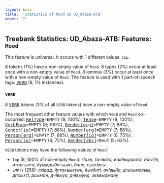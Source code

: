 ```yaml
---
layout: base
title:  'Statistics of Mood in UD_Abaza-ATB'
udver: '2'
---
```


## Treebank Statistics: UD_Abaza-ATB: Features: `Mood`

This feature is universal.
It occurs with 1 different values: `Imp`.

8 tokens (1%) have a non-empty value of `Mood`.
8 types (2%) occur at least once with a non-empty value of `Mood`.
8 lemmas (3%) occur at least once with a non-empty value of `Mood`.
The feature is used with 1 part-of-speech tags: <tt><a href="abq_atb-pos-VERB.html">VERB</a></tt> (8; 1% instances).

### `VERB`

8 <tt><a href="abq_atb-pos-VERB.html">VERB</a></tt> tokens (3% of all `VERB` tokens) have a non-empty value of `Mood`.

The most frequent other feature values with which `VERB` and `Mood` co-occurred: <tt><a href="abq_atb-feat-RelType.html">RelType</a></tt><tt>=EMPTY</tt> (8; 100%), <tt><a href="abq_atb-feat-Tense.html">Tense</a></tt><tt>=EMPTY</tt> (8; 100%), <tt><a href="abq_atb-feat-VerbForm.html">VerbForm</a></tt><tt>=EMPTY</tt> (8; 100%), <tt><a href="abq_atb-feat-Gender-erg.html">Gender[erg]</a></tt><tt>=EMPTY</tt> (7; 88%), <tt><a href="abq_atb-feat-Gender-io.html">Gender[io]</a></tt><tt>=EMPTY</tt> (7; 88%), <tt><a href="abq_atb-feat-Number-erg.html">Number[erg]</a></tt><tt>=EMPTY</tt> (7; 88%), <tt><a href="abq_atb-feat-Person-erg.html">Person[erg]</a></tt><tt>=EMPTY</tt> (7; 88%), <tt><a href="abq_atb-feat-Number-io.html">Number[io]</a></tt><tt>=EMPTY</tt> (6; 75%), <tt><a href="abq_atb-feat-Person-io.html">Person[io]</a></tt><tt>=EMPTY</tt> (6; 75%), <tt><a href="abq_atb-feat-Gender-abs.html">Gender[abs]</a></tt><tt>=Neut</tt> (5; 63%).

`VERB` tokens may have the following values of `Mood`:

* `Imp` (8; 100% of non-empty `Mood`): <em>гIахв, тачвата, йакIвыршата, йрыгIв, йтаргылта, йуымрыбагъьан, йчпа, сызгIагы</em>
* `EMPTY` (258): <em>лхIвад, йутахъызтын, йызбитI, ачIвыйа, дгьсымахым, дпсыхтI, дсыман, дчIвыуа, дчIвыуид, зкъвырману</em>

